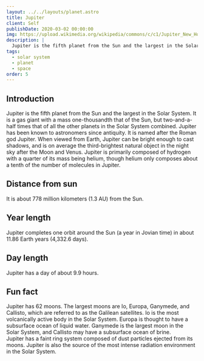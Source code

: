 ```yaml
---
layout: ../../layouts/planet.astro
title: Jupiter
client: Self
publishDate: 2020-03-02 00:00:00
img: https://upload.wikimedia.org/wikipedia/commons/c/c1/Jupiter_New_Horizons.jpg
description: |
  Jupiter is the fifth planet from the Sun and the largest in the Solar System.
tags:
  - solar system
  - planet
  - space
order: 5
---
```


## Introduction
Jupiter is the fifth planet from the Sun and the largest in the Solar System. It is a gas giant with a mass one-thousandth that of the Sun, but two-and-a-half times that of all the other planets in the Solar System combined. Jupiter has been known to astronomers since antiquity. It is named after the Roman god Jupiter. When viewed from Earth, Jupiter can be bright enough to cast shadows, and is on average the third-brightest natural object in the night sky after the Moon and Venus. Jupiter is primarily composed of hydrogen with a quarter of its mass being helium, though helium only composes about a tenth of the number of molecules in Jupiter.

## Distance from sun
It is about 778 million kilometers (1.3 AU) from the Sun. 

## Year length
Jupiter completes one orbit around the Sun (a year in Jovian time) in about 11.86 Earth years (4,332.6 days).

## Day length
Jupiter has a day of about 9.9 hours. 

## Fun fact
Jupiter has 62 moons. The largest moons are Io, Europa, Ganymede, and Callisto, which are referred to as the Galilean satellites. Io is the most volcanically active body in the Solar System. Europa is thought to have a subsurface ocean of liquid water. Ganymede is the largest moon in the Solar System, and Callisto may have a subsurface ocean of brine.  
Jupiter has a faint ring system composed of dust particles ejected from its moons. Jupiter is also the source of the most intense radiation environment in the Solar System.
